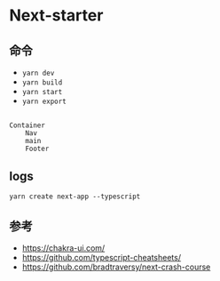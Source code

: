 # Next-starter

## 命令

- `yarn dev`
- `yarn build`
- `yarn start`
- `yarn export`

##

```
Container
    Nav
    main
    Footer
```

## logs

`yarn create next-app --typescript`

## 参考

- https://chakra-ui.com/
- https://github.com/typescript-cheatsheets/
- https://github.com/bradtraversy/next-crash-course
